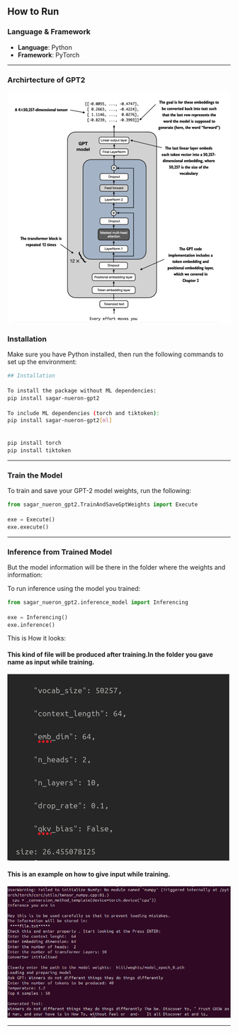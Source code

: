 
##  How to Run

###  Language & Framework

* **Language**: Python
* **Framework**: PyTorch

---
### Archirtecture of GPT2
![](gpt2_architecture.png)
###  Installation

Make sure you have Python installed, then run the following commands to set up the environment:

```bash
## Installation

To install the package without ML dependencies:
pip install sagar-nueron-gpt2

To include ML dependencies (torch and tiktoken):
pip install sagar-nueron-gpt2[ml]


pip install torch
pip install tiktoken
```

---

###  Train the Model

To train and save your GPT-2 model weights, run the following:

```python
from sagar_nueron_gpt2.TrainAndSaveGptWeights import Execute

exe = Execute()
exe.execute()
```

---

###  Inference from Trained Model
But the model information will be there in the folder where the weights and information:


To run inference using the model you trained:

```python
from sagar_nueron_gpt2.inference_model import Inferencing

exe = Inferencing()
exe.inference()
```
This is How it looks: 
#### This kind of file will be produced after training.In the folder you gave name as input while training. 
![](2.jpeg)
#### This is an example on how to give input while training.
![](1.jpeg)

---


